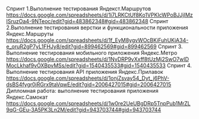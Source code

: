 Спринт 1.Выполнение тестирования Яндекст.Маршрутов https://docs.google.com/spreadsheets/d/1i7LRKCtUf8Ko1VPKIcWPoBJJjIMzISruzOa4-9NTeoc/edit?gid=483862348#gid=483862348
Спринт 2.Выполнение тестирования верстки и функциональности приложения Яндекс.Маршруты https://docs.google.com/spreadsheets/d/1f_EyM8ygvWOcBKiFuhUKjA34-e_oruR2gP7yL1FHJy8/edit?gid=899462569#gid=899462569
Спринт 3. Выполнение тестирования мобильного приложения Яндекс.Метро https://docs.google.com/spreadsheets/d/1NvDRP9vXxff8tUzMj2SwO7wIDMocLkhaf9vOXBpvMSs/edit?gid=1540435533#gid=1540435533
Спринт 4. Выполнение тестирования API приложения Яндекс.Прилавок https://docs.google.com/spreadsheets/d/1onjZsvay54_Dyt_j6PhV-dsBS4fygr0jRGrx9taVqwE/edit?gid=2006427015#gid=2006427015
Дипломная работа: выполнение тестирования приложения Яндекс.Самокат https://docs.google.com/spreadsheets/d/1w0re2UeUBgDRp5TnpPub1MrZL9qG-GEu-3A5PK3Ln2M/edit?gid=943703744#gid=943703744
